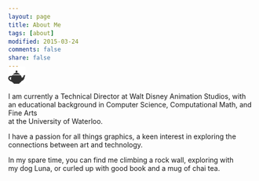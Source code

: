 ```yaml
---
layout: page
title: About Me
tags: [about]
modified: 2015-03-24
comments: false
share: false
---
```

 <i class="fa fa-2x fa-terminal"></i>
 <i class="fa fa-2x fa-puzzle-piece"></i>
 <i class="fa fa-2x fa-paint-brush"></i>
 <i class="fa fa-2x fa-paw"></i>
  <i class="fa fa-2x fa-book"></i>
 <img style="height:35px;margin-top:-25px;" src="../images/teapot.png">

I am currently a Technical Director at Walt Disney Animation Studios, with <br/>
an educational background in Computer Science, Computational Math, and Fine Arts<br/>
at the University of Waterloo.

I have a passion for all things graphics, a keen interest in exploring the<br/>
connections between art and technology.

In my spare time, you can find me climbing a rock wall, exploring with</br>
my dog Luna, or curled up with good book and a mug of chai tea.

